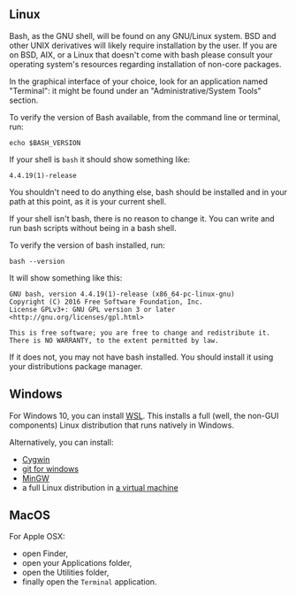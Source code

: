## Linux

Bash, as the GNU shell, will be found on any GNU/Linux system. 
BSD and other UNIX derivatives will likely require installation by the user.
If you are on BSD, AIX, or a Linux that doesn't come with bash please consult your operating system's resources regarding installation of non-core packages.

In the graphical interface of your choice, look for an application named "Terminal": it might be found under an "Administrative/System Tools" section.

To verify the version of Bash available, from the command line or terminal, run:

    echo $BASH_VERSION

If your shell is `bash` it should show something like:

    4.4.19(1)-release

You shouldn't need to do anything else, bash should be installed and in your path at this point, as it is your current shell.

If your shell isn't bash, there is no reason to change it.
You can write and run bash scripts without being in a bash shell.

To verify the version of bash installed, run:

```plain
bash --version
```

It will show something like this:

```
GNU bash, version 4.4.19(1)-release (x86_64-pc-linux-gnu)
Copyright (C) 2016 Free Software Foundation, Inc.
License GPLv3+: GNU GPL version 3 or later <http://gnu.org/licenses/gpl.html>

This is free software; you are free to change and redistribute it.
There is NO WARRANTY, to the extent permitted by law.
```

If it does not, you may not have bash installed.
You should install it using your distributions package manager.

## Windows

For Windows 10, you can install [WSL](https://docs.microsoft.com/en-us/windows/wsl/about). 
This installs a full (well, the non-GUI components) Linux distribution that runs natively in Windows.

Alternatively, you can install:

* [Cygwin](https://cygwin.com/)
* [git for windows](https://gitforwindows.org/)
* [MinGW](http://mingw.org/)
* a full Linux distribution in [a virtual machine](https://docs.microsoft.com/en-us/virtualization/hyper-v-on-windows/about/)

## MacOS

For Apple OSX:

* open Finder,
* open your Applications folder,
* open the Utilities folder,
* finally open the `Terminal` application.
